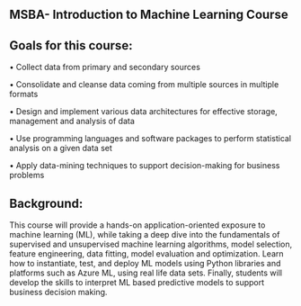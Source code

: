 **MSBA- Introduction to Machine Learning Course**
----

Goals for this course:
-------------------------
• Collect data from primary and secondary sources

• Consolidate and cleanse data coming from multiple sources in multiple formats

• Design and implement various data architectures for effective storage, management and analysis of data

• Use programming languages and software packages to perform statistical analysis on a given data set

• Apply data-mining techniques to support decision-making for business problems

Background:
-------
This course will provide a hands-on application-oriented exposure to machine learning (ML), while taking a deep dive into the fundamentals of supervised and unsupervised machine learning algorithms, model selection, feature engineering, data fitting, model evaluation and optimization. Learn how to instantiate, test, and deploy ML models using Python
libraries and platforms such as Azure ML, using real life data sets. Finally, students will develop the skills to interpret ML based predictive models to support business decision making.
